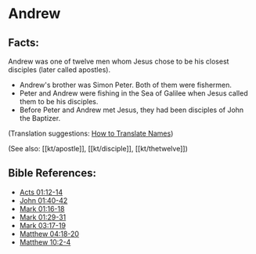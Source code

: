 # Andrew #

## Facts: ##

Andrew was one of twelve men whom Jesus chose to be his closest disciples (later called apostles).

* Andrew's brother was Simon Peter. Both of them were fishermen.
* Peter and Andrew were fishing in the Sea of Galilee when Jesus called them to be his disciples.
* Before Peter and Andrew met Jesus, they had been disciples of John the Baptizer.

(Translation suggestions: [How to Translate Names](en/ta-vol1/translate/man/translate-names))

(See also: [[kt/apostle]], [[kt/disciple]], [[kt/thetwelve]])

## Bible References: ##

* [Acts 01:12-14](en/tn/act/help/01/12)
* [John 01:40-42](en/tn/jhn/help/01/40)
* [Mark 01:16-18](en/tn/mrk/help/01/16)
* [Mark 01:29-31](en/tn/mrk/help/01/29)
* [Mark 03:17-19](en/tn/mrk/help/03/17)
* [Matthew 04:18-20](en/tn/mat/help/04/18)
* [Matthew 10:2-4](en/tn/mat/help/10/02)